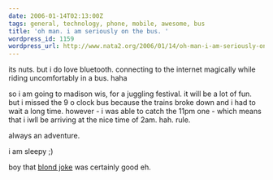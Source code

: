 ```yaml
---
date: 2006-01-14T02:13:00Z
tags: general, technology, phone, mobile, awesome, bus
title: 'oh man. i am seriously on the bus. '
wordpress_id: 1159
wordpress_url: http://www.nata2.org/2006/01/14/oh-man-i-am-seriously-on-the-bus/
---
```


its nuts. but i do love bluetooth. connecting to the internet magically while riding uncomfortably in a bus. haha

so i am going to madison wis, for a juggling festival. it will be a lot of fun. but i missed the 9 o clock bus because the trains broke down and i had to wait a long time. however - i was able to catch the 11pm one - which means that i iwll be arriving at the nice time of 2am. hah. rule.

always an adventure.

i am sleepy ;)

boy that <a href="http://www.nata2.org/2006/01/13/best-blond-joke-ever/">blond joke</a> was certainly good eh.
